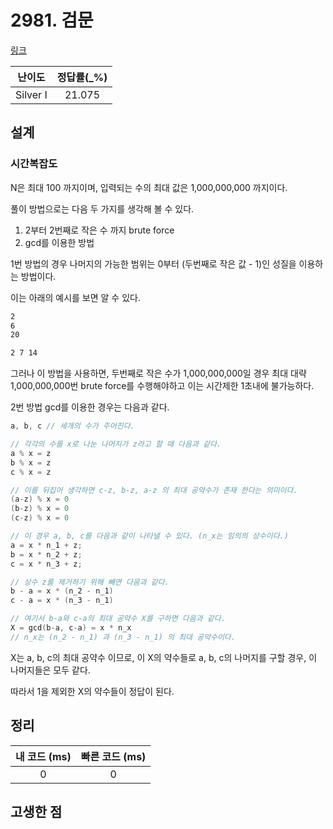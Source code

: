 # 2981. 검문

[링크](https://www.acmicpc.net/problem/2981)

|  난이도  | 정답률(\_%) |
| :------: | :---------: |
| Silver I |   21.075    |

## 설계

### 시간복잡도

N은 최대 100 까지이며, 입력되는 수의 최대 값은 1,000,000,000 까지이다.

풀이 방법으로는 다음 두 가지를 생각해 볼 수 있다.

1. 2부터 2번째로 작은 수 까지 brute force
2. gcd를 이용한 방법

1번 방법의 경우 나머지의 가능한 범위는 0부터 (두번째로 작은 값 - 1)인 성질을 이용하는 방법이다.

이는 아래의 예시를 보면 알 수 있다.

```sh
2
6
20

2 7 14
```

그러나 이 방법을 사용하면, 두번째로 작은 수가 1,000,000,000일 경우 최대 대략 1,000,000,000번 brute force를 수행해야하고 이는 시간제한 1초내에 불가능하다.

2번 방법 gcd를 이용한 경우는 다음과 같다.

```cpp
a, b, c // 세개의 수가 주어진다.

// 각각의 수를 x로 나눈 나머지가 z라고 할 때 다음과 같다.
a % x = z
b % x = z
c % x = z

// 이를 뒤집어 생각하면 c-z, b-z, a-z 의 최대 공약수가 존재 한다는 의미이다.
(a-z) % x = 0
(b-z) % x = 0
(c-z) % x = 0

// 이 경우 a, b, c를 다음과 같이 나타낼 수 있다. (n_x는 임의의 상수이다.)
a = x * n_1 + z;
b = x * n_2 + z;
c = x * n_3 + z;

// 상수 z를 제거하기 위해 빼면 다음과 같다.
b - a = x * (n_2 - n_1)
c - a = x * (n_3 - n_1)

// 여기서 b-a와 c-a의 최대 공약수 X를 구하면 다음과 같다.
X = gcd(b-a, c-a) = x * n_x
// n_x는 (n_2 - n_1) 과 (n_3 - n_1) 의 최대 공약수이다.
```

X는 a, b, c의 최대 공약수 이므로,
이 X의 약수들로 a, b, c의 나머지를 구할 경우, 이 나머지들은 모두 같다.

따라서 1을 제외한 X의 약수들이 정답이 된다.

## 정리

| 내 코드 (ms) | 빠른 코드 (ms) |
| :----------: | :------------: |
|      0       |       0        |

## 고생한 점
